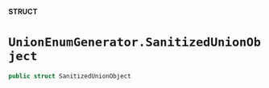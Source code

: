 **STRUCT**

# `UnionEnumGenerator.SanitizedUnionObject`

```swift
public struct SanitizedUnionObject
```
